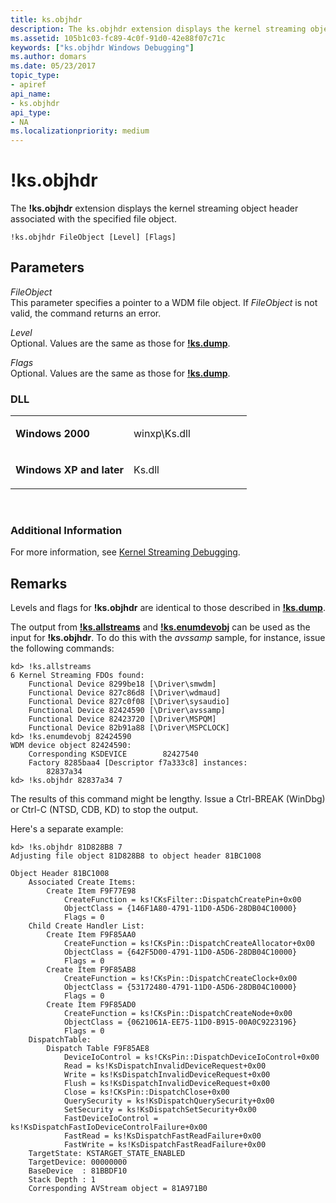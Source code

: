 ```yaml
---
title: ks.objhdr
description: The ks.objhdr extension displays the kernel streaming object header associated with the specified file object.
ms.assetid: 105b1c03-fc89-4c0f-91d0-42e88f07c71c
keywords: ["ks.objhdr Windows Debugging"]
ms.author: domars
ms.date: 05/23/2017
topic_type:
- apiref
api_name:
- ks.objhdr
api_type:
- NA
ms.localizationpriority: medium
---
```


# !ks.objhdr


The **!ks.objhdr** extension displays the kernel streaming object header associated with the specified file object.

```dbgcmd
!ks.objhdr FileObject [Level] [Flags]  
```

## <span id="Parameters"></span><span id="parameters"></span><span id="PARAMETERS"></span>Parameters


<span id="_______FileObject______"></span><span id="_______fileobject______"></span><span id="_______FILEOBJECT______"></span> *FileObject*   
This parameter specifies a pointer to a WDM file object. If *FileObject* is not valid, the command returns an error.

<span id="_______Level______"></span><span id="_______level______"></span><span id="_______LEVEL______"></span> *Level*   
Optional. Values are the same as those for [**!ks.dump**](-ks-dump.md).

<span id="_______Flags______"></span><span id="_______flags______"></span><span id="_______FLAGS______"></span> *Flags*   
Optional. Values are the same as those for [**!ks.dump**](-ks-dump.md).

### <span id="DLL"></span><span id="dll"></span>DLL

<table>
<colgroup>
<col width="50%" />
<col width="50%" />
</colgroup>
<tbody>
<tr class="odd">
<td align="left"><p><strong>Windows 2000</strong></p></td>
<td align="left"><p>winxp\Ks.dll</p></td>
</tr>
<tr class="even">
<td align="left"><p><strong>Windows XP and later</strong></p></td>
<td align="left"><p>Ks.dll</p></td>
</tr>
</tbody>
</table>

 

### <span id="Additional_Information"></span><span id="additional_information"></span><span id="ADDITIONAL_INFORMATION"></span>Additional Information

For more information, see [Kernel Streaming Debugging](kernel-streaming-debugging.md).

Remarks
-------

Levels and flags for **!ks.objhdr** are identical to those described in [**!ks.dump**](-ks-dump.md).

The output from [**!ks.allstreams**](-ks-allstreams.md) and [**!ks.enumdevobj**](-ks-enumdevobj.md) can be used as the input for **!ks.objhdr**. To do this with the *avssamp* sample, for instance, issue the following commands:

```dbgcmd
kd> !ks.allstreams
6 Kernel Streaming FDOs found:
    Functional Device 8299be18 [\Driver\smwdm]
    Functional Device 827c86d8 [\Driver\wdmaud]
    Functional Device 827c0f08 [\Driver\sysaudio]
    Functional Device 82424590 [\Driver\avssamp]
    Functional Device 82423720 [\Driver\MSPQM]
    Functional Device 82b91a88 [\Driver\MSPCLOCK]
kd> !ks.enumdevobj 82424590
WDM device object 82424590:
    Corresponding KSDEVICE        82427540
    Factory 8285baa4 [Descriptor f7a333c8] instances:
        82837a34 
kd> !ks.objhdr 82837a34 7
```

The results of this command might be lengthy. Issue a Ctrl-BREAK (WinDbg) or Ctrl-C (NTSD, CDB, KD) to stop the output.

Here's a separate example:

```dbgcmd
kd> !ks.objhdr 81D828B8 7
Adjusting file object 81D828B8 to object header 81BC1008

Object Header 81BC1008
    Associated Create Items:
        Create Item F9F77E98
            CreateFunction = ks!CKsFilter::DispatchCreatePin+0x00
            ObjectClass = {146F1A80-4791-11D0-A5D6-28DB04C10000}
            Flags = 0
    Child Create Handler List:
        Create Item F9F85AA0
            CreateFunction = ks!CKsPin::DispatchCreateAllocator+0x00
            ObjectClass = {642F5D00-4791-11D0-A5D6-28DB04C10000}
            Flags = 0
        Create Item F9F85AB8
            CreateFunction = ks!CKsPin::DispatchCreateClock+0x00
            ObjectClass = {53172480-4791-11D0-A5D6-28DB04C10000}
            Flags = 0
        Create Item F9F85AD0
            CreateFunction = ks!CKsPin::DispatchCreateNode+0x00
            ObjectClass = {0621061A-EE75-11D0-B915-00A0C9223196}
            Flags = 0
    DispatchTable:
        Dispatch Table F9F85AE8
            DeviceIoControl = ks!CKsPin::DispatchDeviceIoControl+0x00
            Read = ks!KsDispatchInvalidDeviceRequest+0x00
            Write = ks!KsDispatchInvalidDeviceRequest+0x00
            Flush = ks!KsDispatchInvalidDeviceRequest+0x00
            Close = ks!CKsPin::DispatchClose+0x00
            QuerySecurity = ks!KsDispatchQuerySecurity+0x00
            SetSecurity = ks!KsDispatchSetSecurity+0x00
            FastDeviceIoControl = ks!KsDispatchFastIoDeviceControlFailure+0x00
            FastRead = ks!KsDispatchFastReadFailure+0x00
            FastWrite = ks!KsDispatchFastReadFailure+0x00
    TargetState: KSTARGET_STATE_ENABLED
    TargetDevice: 00000000
    BaseDevice  : 81BBDF10
    Stack Depth : 1
    Corresponding AVStream object = 81A971B0
```

 

 





